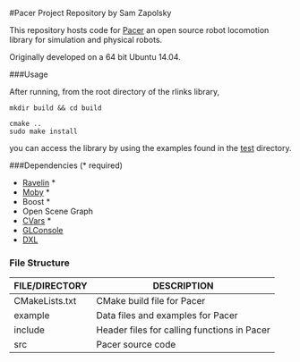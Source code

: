 #Pacer Project Repository
by Sam Zapolsky

This repository hosts code for [Pacer] an open source robot locomotion library for simulation and physical robots.

[Pacer]: https://github.com/PositronicsLab/Pacer

Originally developed on a 64 bit Ubuntu 14.04. 

###Usage

After running, from the root directory of the rlinks library,

```
mkdir build && cd build
```
```
cmake ..
sudo make install
```

you can access the library by using the examples found in the [test] directory.

[test]: https://github.com/gwsd2015/rlinks/tree/master/test

###Dependencies (* required) 

- [Ravelin] *
- [Moby] *
- Boost *
- Open Scene Graph
- [CVars] *
- [GLConsole] 
- [DXL]

[Ravelin]: https://github.com/PositronicsLab/Ravelin
[Moby]: https://github.com/PositronicsLab/Moby
[CVars]: https://github.com/arpg/GLConsole
[GLConsole]: https://github.com/arpg/GLConsole
[DXL]: https://github.com/samzapo/DynamixelDriver

### File Structure

 FILE/DIRECTORY  |  DESCRIPTION
---------------- | ---------------------------------------------------------
 CMakeLists.txt  |  CMake build file for Pacer
 example         |  Data files and examples for Pacer
 include         |  Header files for calling functions in Pacer
 src             |  Pacer source code
